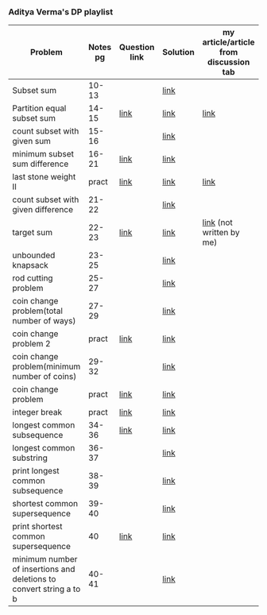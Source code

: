 ### Aditya Verma's DP playlist

<!-- ||  | [link]() | [link]() |  | -->
| Problem | Notes pg | Question link | Solution | my article/article from discussion tab |
| --- | --- | --- | --- | --- |
| Subset sum | 10-13 | | [link](https://github.com/Drishty06/Data-Structures-and-Algorithms/blob/main/Dynamic%20Progamming/01%20subsetSum.cpp) |  |
| Partition equal subset sum | 14-15 | [link](https://leetcode.com/problems/partition-equal-subset-sum/submissions/) | [link](https://github.com/Drishty06/Data-Structures-and-Algorithms/blob/main/Dynamic%20Progamming/02%20partition%20equal%20subset%20sum.cpp) | [link](https://leetcode.com/problems/partition-equal-subset-sum/discuss/1725697/recursion-greatermemoization-greaterbottom-up-(as-per-Aditya-Verma's-dp-playlist)-oror-well-commented) | 
| count subset with given sum | 15-16 |  | [link](https://github.com/Drishty06/Data-Structures-and-Algorithms/blob/main/Dynamic%20Progamming/03%20count%20subset%20with%20given%20sum.cpp) |  |
| minimum subset sum difference | 16-21 | [link](https://practice.geeksforgeeks.org/problems/minimum-sum-partition3317/1/#) | [link](https://github.com/Drishty06/Data-Structures-and-Algorithms/blob/main/Dynamic%20Progamming/04%20minimum%20subset%20sum%20difference.cpp) |  |
| last stone weight II | pract | [link](https://leetcode.com/problems/last-stone-weight-ii/) | [link](https://github.com/Drishty06/Data-Structures-and-Algorithms/blob/main/Dynamic%20Progamming/04.01%20last%20stone%20weight%20II.cpp) | [link](https://leetcode.com/problems/last-stone-weight-ii/discuss/1725708/similar-to-minimum-subset-sum-difference-aditya-vermas-stylerecursion-memoization-optimized-dp) |
| count subset with given difference | 21-22 |  | [link](https://github.com/Drishty06/Data-Structures-and-Algorithms/blob/main/Dynamic%20Progamming/05%20count%20subset%20with%20given%20difference.cpp) |  |
| target sum | 22-23 | [link](https://leetcode.com/problems/target-sum/) | [link](https://github.com/Drishty06/Data-Structures-and-Algorithms/blob/main/Dynamic%20Progamming/06%20target%20sum.cpp) | [link](https://leetcode.com/problems/target-sum/discuss/1247293/C%2B%2B-oror-Bottom-Up-DP) (not written by me) |
| unbounded knapsack | 23-25 |  | [link](https://github.com/Drishty06/Data-Structures-and-Algorithms/blob/main/Dynamic%20Progamming/07%20unbounded%20knapsack.cpp) |  |
| rod cutting problem | 25-27 | | [link](https://github.com/Drishty06/Data-Structures-and-Algorithms/blob/main/Dynamic%20Progamming/08%20rod%20cutting%20problem.cpp) | |
| coin change problem(total number of ways) | 27-29 | | [link](https://github.com/Drishty06/Data-Structures-and-Algorithms/blob/main/Dynamic%20Progamming/09%20coin%20change%20problem(total%20number%20of%20ways).cpp) | |
| coin change problem 2 | pract | [link](https://leetcode.com/problems/coin-change-2/) | [link](https://github.com/Drishty06/Data-Structures-and-Algorithms/blob/main/Dynamic%20Progamming/09.01%20coin%20change%20problem2.cpp) | |
| coin change problem(minimum number of coins) | 29-32 | | [link](https://github.com/Drishty06/Data-Structures-and-Algorithms/blob/main/Dynamic%20Progamming/10%20coin%20change%20problem%20(minimum%20number%20of%20coins).cpp) | |
| coin change problem | pract | [link](https://leetcode.com/problems/coin-change/) | [link](https://github.com/Drishty06/Data-Structures-and-Algorithms/blob/main/Dynamic%20Progamming/10.01%20coin%20change%20problem.cpp) | |
| integer break | pract | [link](https://leetcode.com/problems/integer-break/) | [link](https://github.com/Drishty06/Data-Structures-and-Algorithms/blob/main/Dynamic%20Progamming/11.01%20integer%20break.cpp) | |
| longest common subsequence | 34-36 | [link](https://leetcode.com/problems/longest-common-subsequence) | [link](https://github.com/Drishty06/Data-Structures-and-Algorithms/blob/main/Dynamic%20Progamming/12%20longest%20common%20subsequence.cpp) | |
| longest common substring | 36-37 |  | [link](https://github.com/Drishty06/Data-Structures-and-Algorithms/blob/main/Dynamic%20Progamming/13%20longest%20common%20substring.cpp) | |
| print longest common subsequence | 38-39 | | [link](https://github.com/Drishty06/Data-Structures-and-Algorithms/blob/main/Dynamic%20Progamming/14%20print%20longest%20common%20subsequence.cpp) | |
| shortest common supersequence | 39-40 | | [link](https://github.com/Drishty06/Data-Structures-and-Algorithms/blob/main/Dynamic%20Progamming/15%20shortest%20common%20supersequence.cpp) | | 
| print shortest common supersequence | 40 | [link](https://leetcode.com/problems/shortest-common-supersequence/) | [link](https://github.com/Drishty06/Data-Structures-and-Algorithms/blob/main/Dynamic%20Progamming/16%20print%20shortest%20common%20supersequence.cpp) ||
| minimum number of insertions and deletions to convert string a to b | 40-41 | | [link](https://github.com/Drishty06/Data-Structures-and-Algorithms/blob/main/Dynamic%20Progamming/17%20minimum%20number%20of%20insertions%20and%20deletions%20to%20convert%20string%20a%20to%20b.cpp) ||
